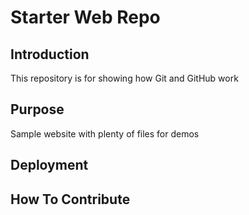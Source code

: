 # Starter Web Repo

## Introduction
This repository is for showing how Git and GitHub work

## Purpose
Sample website with plenty of files for demos

## Deployment

## How To Contribute